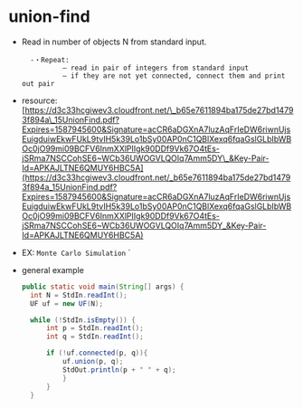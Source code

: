 # union-find

* Read in number of objects N from standard input.

  ```text
    -・Repeat:
            – read in pair of integers from standard input
            – if they are not yet connected, connect them and print out pair
  ```

* resource: [https://d3c33hcgiwev3.cloudfront.net/\_b65e7611894ba175de27bd14793f894a\_15UnionFind.pdf?Expires=1587945600&Signature=acCR6aDGXnA7luzAqFrIeDW6riwnUjsEuigduiwEkwFUkL9tvIH5k39Lo1bSy00AP0nC1QBlXexq6fqaGslGLbIbWBOc0jO99mi09BCFV6InmXXlPIIgk90DDf9Vk67O4tEs-jSRma7NSCCohSE6~WCb36UWOGVLQOIq7Amm5DY\_&Key-Pair-Id=APKAJLTNE6QMUY6HBC5A](https://d3c33hcgiwev3.cloudfront.net/_b65e7611894ba175de27bd14793f894a_15UnionFind.pdf?Expires=1587945600&Signature=acCR6aDGXnA7luzAqFrIeDW6riwnUjsEuigduiwEkwFUkL9tvIH5k39Lo1bSy00AP0nC1QBlXexq6fqaGslGLbIbWBOc0jO99mi09BCFV6InmXXlPIIgk90DDf9Vk67O4tEs-jSRma7NSCCohSE6~WCb36UWOGVLQOIq7Amm5DY_&Key-Pair-Id=APKAJLTNE6QMUY6HBC5A)
* EX: `Monte Carlo Simulation` \`
* general example

  ```java
  public static void main(String[] args) {
    int N = StdIn.readInt();
    UF uf = new UF(N);

    while (!StdIn.isEmpty()) {
        int p = StdIn.readInt();
        int q = StdIn.readInt();

        if (!uf.connected(p, q)){
            uf.union(p, q);
            StdOut.println(p + " " + q);
            }
        }
    }
  ```
